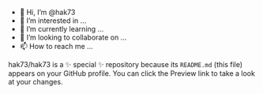 - 👋 Hi, I’m @hak73
- 👀 I’m interested in ...
- 🌱 I’m currently learning ...
- 💞️ I’m looking to collaborate on ...
- 📫 How to reach me ...


hak73/hak73 is a ✨ special ✨ repository because its `README.md` (this file) appears on your GitHub profile.
You can click the Preview link to take a look at your changes.

